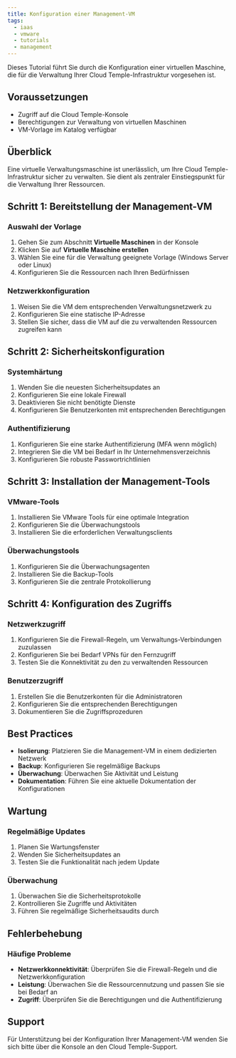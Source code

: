 ```yaml
---
title: Konfiguration einer Management-VM
tags:
  - iaas
  - vmware
  - tutorials
  - management
---
```


Dieses Tutorial führt Sie durch die Konfiguration einer virtuellen Maschine, die für die Verwaltung Ihrer Cloud Temple-Infrastruktur vorgesehen ist.

## Voraussetzungen

- Zugriff auf die Cloud Temple-Konsole
- Berechtigungen zur Verwaltung von virtuellen Maschinen
- VM-Vorlage im Katalog verfügbar

## Überblick

Eine virtuelle Verwaltungsmaschine ist unerlässlich, um Ihre Cloud Temple-Infrastruktur sicher zu verwalten. Sie dient als zentraler Einstiegspunkt für die Verwaltung Ihrer Ressourcen.

## Schritt 1: Bereitstellung der Management-VM

### Auswahl der Vorlage

1. Gehen Sie zum Abschnitt **Virtuelle Maschinen** in der Konsole
2. Klicken Sie auf **Virtuelle Maschine erstellen**
3. Wählen Sie eine für die Verwaltung geeignete Vorlage (Windows Server oder Linux)
4. Konfigurieren Sie die Ressourcen nach Ihren Bedürfnissen

### Netzwerkkonfiguration

1. Weisen Sie die VM dem entsprechenden Verwaltungsnetzwerk zu
2. Konfigurieren Sie eine statische IP-Adresse
3. Stellen Sie sicher, dass die VM auf die zu verwaltenden Ressourcen zugreifen kann

## Schritt 2: Sicherheitskonfiguration

### Systemhärtung

1. Wenden Sie die neuesten Sicherheitsupdates an
2. Konfigurieren Sie eine lokale Firewall
3. Deaktivieren Sie nicht benötigte Dienste
4. Konfigurieren Sie Benutzerkonten mit entsprechenden Berechtigungen

### Authentifizierung

1. Konfigurieren Sie eine starke Authentifizierung (MFA wenn möglich)
2. Integrieren Sie die VM bei Bedarf in Ihr Unternehmensverzeichnis
3. Konfigurieren Sie robuste Passwortrichtlinien

## Schritt 3: Installation der Management-Tools

### VMware-Tools

1. Installieren Sie VMware Tools für eine optimale Integration
2. Konfigurieren Sie die Überwachungstools
3. Installieren Sie die erforderlichen Verwaltungsclients

### Überwachungstools

1. Konfigurieren Sie die Überwachungsagenten
2. Installieren Sie die Backup-Tools
3. Konfigurieren Sie die zentrale Protokollierung

## Schritt 4: Konfiguration des Zugriffs

### Netzwerkzugriff

1. Konfigurieren Sie die Firewall-Regeln, um Verwaltungs-Verbindungen zuzulassen
2. Konfigurieren Sie bei Bedarf VPNs für den Fernzugriff
3. Testen Sie die Konnektivität zu den zu verwaltenden Ressourcen

### Benutzerzugriff

1. Erstellen Sie die Benutzerkonten für die Administratoren
2. Konfigurieren Sie die entsprechenden Berechtigungen
3. Dokumentieren Sie die Zugriffsprozeduren

## Best Practices

- **Isolierung**: Platzieren Sie die Management-VM in einem dedizierten Netzwerk
- **Backup**: Konfigurieren Sie regelmäßige Backups
- **Überwachung**: Überwachen Sie Aktivität und Leistung
- **Dokumentation**: Führen Sie eine aktuelle Dokumentation der Konfigurationen

## Wartung

### Regelmäßige Updates

1. Planen Sie Wartungsfenster
2. Wenden Sie Sicherheitsupdates an
3. Testen Sie die Funktionalität nach jedem Update

### Überwachung

1. Überwachen Sie die Sicherheitsprotokolle
2. Kontrollieren Sie Zugriffe und Aktivitäten
3. Führen Sie regelmäßige Sicherheitsaudits durch

## Fehlerbehebung

### Häufige Probleme

- **Netzwerkkonnektivität**: Überprüfen Sie die Firewall-Regeln und die Netzwerkkonfiguration
- **Leistung**: Überwachen Sie die Ressourcennutzung und passen Sie sie bei Bedarf an
- **Zugriff**: Überprüfen Sie die Berechtigungen und die Authentifizierung

## Support

Für Unterstützung bei der Konfiguration Ihrer Management-VM wenden Sie sich bitte über die Konsole an den Cloud Temple-Support.
